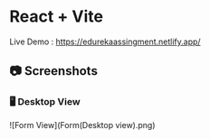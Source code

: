 # React + Vite

Live Demo : https://edurekaassingment.netlify.app/

## 📷 Screenshots

### 🖥️ Desktop View
![Form View](Form(Desktop view).png)


